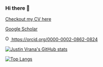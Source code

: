 ### Hi there 👋
<link rel="stylesheet" href="https://cdn.jsdelivr.net/gh/jpswalsh/academicons@1/css/academicons.min.css">

[Checkout my CV here](https://jvrana.github.io/markdown-cv/)

[Google Scholar](https://scholar.google.com/citations?user=X5KqrDIAAAAJ&hl=en)

<a href="https://orcid.org/0000-0002-0862-0824">
<img alt="ORCID logo" src="https://info.orcid.org/wp-content/uploads/2019/11/orcid_16x16.png" width="16" height="16" />
https://orcid.org/0000-0002-0862-0824
</a>

[![Justin Vrana's GitHub stats](https://github-readme-stats.vercel.app/api?username=jvrana&count_private=true&show_icons=true&theme=radical)](https://github.com/anuraghazra/github-readme-stats)

[![Top Langs](https://github-readme-stats.vercel.app/api/top-langs/?username=jvrana&layout=compact&hide=Arduino,Jupyter%20Notebook,Eagle&langs_count=8)](https://github.com/anuraghazra/github-readme-stats)
